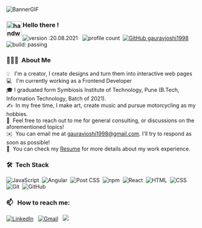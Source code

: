 ![BannerGIF](https://user-images.githubusercontent.com/39513876/112361914-e021f800-8cf9-11eb-9aac-a2b675065afc.gif)


### <img alt="handwavegif" src="https://user-images.githubusercontent.com/39513876/112366216-8cfe7400-8cfe-11eb-8116-7d3dbae20e97.gif" width='40' align="left"/> Hello there !
![version :20.08.2021](https://img.shields.io/badge/version-20.08.2021-informational) &nbsp;
![profile count](https://komarev.com/ghpvc/?username=gauravjoshi1998&color=red)&nbsp;
[![GitHub gauravjoshi1998](https://img.shields.io/github/followers/gauravjoshi1998?label=follow&style=social)](https://github.com/gauravjoshi1998)&nbsp;
![build: passing](https://img.shields.io/badge/build-passing-success)
### 👨🏻‍💻 &nbsp;About Me

💡 &nbsp; I'm a creator, I create designs and turn them into interactive web pages \
💻 &nbsp; I'm currently working as a Frontend Developer\
🎓&nbsp;I graduated form Symbiosis Institute of Technology, Pune (B.Tech, Information Technology, Batch of 2021).\
✍️ &nbsp;In my free time, I make art, create music and pursue motorcycling as my hobbies.\
💬 &nbsp;Feel free to reach out to me for general consulting, or discussions on the aforementioned topics!\
✉️ &nbsp;You can email me at gauravjoshi1998@gmail.com. I'll try to respond as soon as possible!\
📄 &nbsp;You can check my [Resume](https://drive.google.com/file/d/1HsnutHvyLLjviTxQP05431eFhlcTX-kk/view?usp=sharing) for more details about my work experience.


### 🛠 &nbsp;Tech Stack

![JavaScript](https://img.shields.io/badge/-JavaScript-05122A?style=flat&logo=javascript)&nbsp;
![Angular](https://badges.aleen42.com/src/angular.svg)&nbsp;
![Post CSS](https://badges.aleen42.com/src/postcss.svg)&nbsp;
![npm](https://badges.aleen42.com/src/npm.svg)&nbsp;
![React](https://badges.aleen42.com/src/react.svg)&nbsp;
![HTML](https://img.shields.io/badge/-HTML-05122A?style=flat&logo=HTML5)&nbsp;
![CSS](https://img.shields.io/badge/-CSS-05122A?style=flat&logo=CSS3&logoColor=1572B6)&nbsp;
![Git](https://img.shields.io/badge/-Git-05122A?style=flat&logo=git)&nbsp;
![GitHub](https://img.shields.io/badge/-GitHub-05122A?style=flat&logo=github)&nbsp;

### 📫 &nbsp; How to reach me:


<a href="https://www.linkedin.com/in/gauravjoshi1998/"><img alt="LinkedIn" src="https://img.shields.io/badge/linkedin%20-%230077B5.svg?&style=flat&logo=linkedin&logoColor=white"/></a> &nbsp;
<a href="mailto:gauravjoshi1998@gmail.com"><img alt="Gmail" src="https://img.shields.io/badge/Gmail-D14836?style=flat&logo=gmail&logoColor=white" /></a> &nbsp;
<a href="https://instagram.com/gauravjoshi1998"><img src="https://img.shields.io/badge/-@gauaravjoshi1998?style=flat&logo=Instagram&logoColor=white&color=ff69b4"/></a> &nbsp;

<!--
**AbhishekSinghDhadwal/AbhishekSinghDhadwal** is a ✨ _special_ ✨ repository because its `README.md` (this file) appears on your GitHub profile.
Here are some ideas to get you started:
- 🔭 I’m currently working on ...
- 🌱 I’m currently learning ...
- 👯 I’m looking to collaborate on ...
- 🤔 I’m looking for help with ...
- 💬 Ask me about ...
- 📫 How to reach me: ...
- 😄 Pronouns: ...
- ⚡ Fun fact: ...
-->
